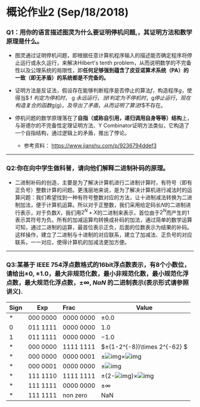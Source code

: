# 概论作业2 (Sep/18/2018)

### Q1：用你的语言描述图灵为什么要证明停机问题,，其证明方法和数学原理是什么。

* 图灵通过证明停机问题，即根据任意计算机程序输入的描述能否确定程序将停止运行或永久运行，来解决Hilbert's tenth problem，从而说明数学的不完备性以及公理系统的局限性，即**任何足够强到蕴含了皮亚诺算术系统（PA）的一致（即无矛盾）的系统都是不完备的。**

* 证明方法是反证法，假设存在能够判断程序是否停止的算法$f$，构造程序$g$，使得当$ f $判定为停机时，$ g $永远运行，当$f$判定为不停机时，$g$停止运行，现在构造复合的函数$g(g)$，及导出了矛盾，从而证明了算法$f$不存在。

* 停机问题的数学原理落在了**自指（或称自引用，递归调用自身等等）结构**上，与哥德尔的不完备性定理证明方法、Y Combinator证明方法类似，它构造了一个自指结构，通过逻辑上的矛盾，推出了悖论。

   * 参考资料： <https://www.jianshu.com/p/9236794ddef3>

***

### Q2:你在向中学生做科普，请向他们解释二进制补码的原理。

* 二进制补码的创造，主要是为了解决计算机进行二进制计算时，有符号（即有正负号）整数计算的问题。更浅层地来说，是为了解决计算机进行减法时的运算问题：我们希望找到一种有符号整数对应的方法，让十进制减法转换为二进制加法，便于计算机运算。所以对于正整数，我们采用给定码长$N$的二进制进行表示，对于负数$X$，我们用$2^N+X$的二进制来表示，首位由于$2^N$而产生的$1$表示其符号为负。所有的加减运算均转换成补码的加法，通过简单的数学运算可知，通过二进制的运算，最首位表示正负，后面的位数表示为结果的补码。这样操作，建立了二进制与十进制的对应联系，建立了加减法、正负号的对应联系，一一对应，使得计算机的加减法更加方便。

***

### Q3:某基于 IEEE 754浮点数格式的16bit浮点数表示，有8个小数位，请给出$±0$, $±1.0$，最大非规范化数，最小非规范化数，最小规范化浮点数，最大规范化浮点数，$±∞$, $NaN$ 的二进制表示(表示形式请参照讲义).

| Sign | Exp      | Frac      | Value                                                        |
| ---- | -------- | :-------- | ------------------------------------------------------------ |
| *    | 000 0000 | 0000 0000 | $±0.0$                                                         |
| 0    | 011 1111 | 0000 0000 | $1.0$                                                          |
| 1    | 011 1111 | 0000 0000 | $-1.0$                                                         |
| *    | 000 0000 | 1111 1111 | $±(1-2^{-8})\times 2^{-62} $|
| *    | 000 0000 | 0000 0001 | ±![img](file:///C:/Users/hp/AppData/Local/Temp/msohtmlclip1/01/clip_image002.png)×![img](file:///C:/Users/hp/AppData/Local/Temp/msohtmlclip1/01/clip_image004.png) |
| *    | 000 0001 | 0000 0000 | ±![img](file:///C:/Users/hp/AppData/Local/Temp/msohtmlclip1/01/clip_image004.png) |
| *    | 111 1110 | 1111 1111 | ±(2-![img](file:///C:/Users/hp/AppData/Local/Temp/msohtmlclip1/01/clip_image002.png))×![img](file:///C:/Users/hp/AppData/Local/Temp/msohtmlclip1/01/clip_image006.png) |
| *    | 111 1111 | 0000 0000 | ±∞                                                           |
| *    | 111 1111 | non zero  | NaN                                                          |
